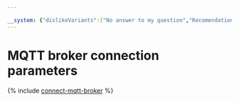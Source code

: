 ```yaml
---

__system: {"dislikeVariants":["No answer to my question","Recomendations didn't help","The content doesn't match title","Other"]}
---
```

# MQTT broker connection parameters

{% include [connect-mqtt-broker](../../_includes/iot-core/connect-mqtt-broker.md) %}

